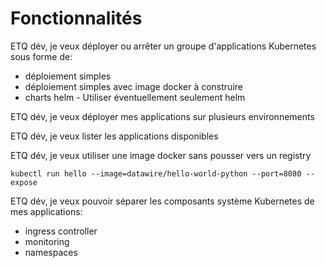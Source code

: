# Fonctionnalités

ETQ dév, je veux déployer ou arrêter un groupe d'applications Kubernetes sous forme de:
- déploiement simples
- déploiement simples avec image docker à construire
- charts helm - Utiliser éventuellement seulement helm

ETQ dév, je veux déployer mes applications sur plusieurs environnements

ETQ dév, je veux lister les applications disponibles

ETQ dév, je veux utiliser une image docker sans pousser vers un registry
    
    kubectl run hello --image=datawire/hello-world-python --port=8080 --expose
   
ETQ dév, je veux pouvoir séparer les composants système Kubernetes de mes applications:
- ingress controller
- monitoring
- namespaces